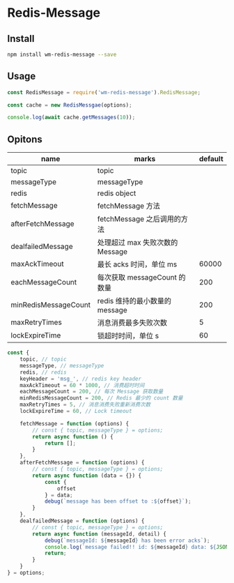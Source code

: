 # Redis-Message



## Install

```bash
npm install wm-redis-message --save
```



## Usage

```javascript
const RedisMessage = require('wm-redis-message').RedisMessage;

const cache = new RedisMessgae(options);

console.log(await cache.getMessages(10));
```



## Opitons

| name                 | marks                           | default |
| -------------------- | ------------------------------- | ------- |
| topic                | topic                           |         |
| messageType          | messageType                     |         |
| redis                | redis object                    |         |
| fetchMessage         | fetchMessage 方法               |         |
| afterFetchMessage    | fetchMessage 之后调用的方法     |         |
| dealfailedMessage    | 处理超过 max 失败次数的 Message |         |
| maxAckTimeout        | 最长 acks 时间，单位 ms         | 60000   |
| eachMessageCount     | 每次获取 messageCount 的数量    | 200     |
| minRedisMessageCount | redis 维持的最小数量的 message  | 200     |
| maxRetryTimes        | 消息消费最多失败次数            | 5       |
| lockExpireTime       | 锁超时时间，单位 s              | 60      |

```js
const {
    topic, // topic
    messageType, // messageType
    redis, // redis
    keyHeader = 'msg_', // redis key header
    maxAckTimeout = 60 * 1000, // 消费超时时间 
    eachMessageCount = 200, // 每次 Message 获取数量
    minRedisMessageCount = 200, // Redis 最少的 count 数量
    maxRetryTimes = 5, // 消息消费失败重新消费次数
    lockExpireTime = 60, // Lock timeout

    fetchMessage = function (options) {
        // const { topic, messageType } = options;
        return async function () {
            return [];
        }
    },
    afterFetchMessage = function (options) {
        // const { topic, messageType } = options;
        return async function (data = {}) {
            const {
                offset
            } = data;
            debug(`message has been offset to :${offset}`);
        }
    },
    dealfailedMessage = function (options) {
        // const { topic, messageType } = options;
        return async function (messageId, detail) {
            debug(`messageId: ${messageId} has been error acks`);
            console.log(`message failed!! id: ${messageId} data: ${JSON.stringify(detail)}`);
            return;
        }
    }
} = options;
```

